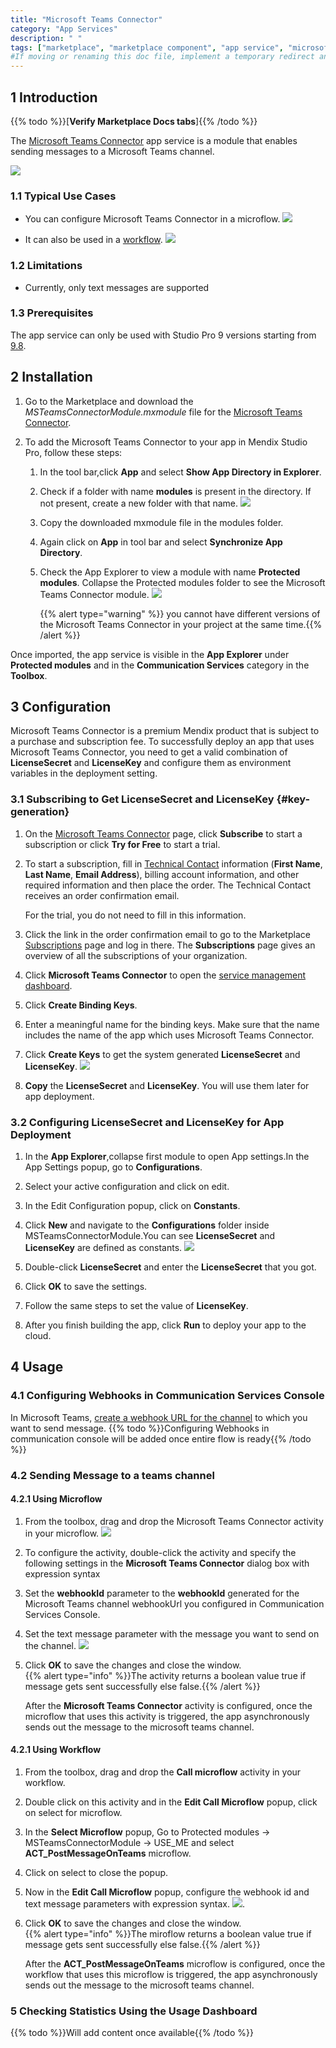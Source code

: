 ```yaml
---
title: "Microsoft Teams Connector"
category: "App Services"
description: " "
tags: ["marketplace", "marketplace component", "app service", "microsoft", "microsoft teams", "connector"]
#If moving or renaming this doc file, implement a temporary redirect and let the respective team know they should update the URL in the product. See Mapping to Products for more details. 
---
```


## 1 Introduction

{{% todo %}}[**Verify Marketplace Docs tabs**]{{% /todo %}}

The [Microsoft Teams Connector](https://marketplace.mendix.com/link/component/118391) app service is a module that enables sending messages to a Microsoft Teams channel.

![](attachments/ms-teams-connector/message.png)


### 1.1 Typical Use Cases

*  You can configure Microsoft Teams Connector in a microflow.
   ![](attachments/ms-teams-connector/use_in_microflow.png)
   
*  It can also be used in a [workflow](/refguide/workflows).
   ![](attachments/ms-teams-connector/use_in_workflow.png)

### 1.2 Limitations

* Currently, only text messages are supported

### 1.3 Prerequisites

The app service can only be used with Studio Pro 9 versions starting from [9.8](https://docs.mendix.com/releasenotes/studio-pro/9.8).

## 2 Installation

1. Go to the Marketplace and download the *MSTeamsConnectorModule.mxmodule* file for the [Microsoft Teams Connector](https://marketplace.mendix.com/link/component/118391).

2.  To add the Microsoft Teams Connector to your app in Mendix Studio Pro, follow these steps:
    1. In the tool bar,click **App** and select **Show App Directory in Explorer**.
    
    2. Check if a folder with name **modules** is present in the directory. If not present, create a new folder with that name.
         ![](attachments/ms-teams-connector/modules-folder-in-file-explorer.png)
    
    3. Copy the downloaded mxmodule file in the modules folder.
    
    4. Again click on **App** in tool bar and select **Synchronize App Directory**.
    
    5. Check the App Explorer to view a module with name **Protected modules**. Collapse the Protected modules folder to see the Microsoft Teams Connector module.
         ![](attachments/ms-teams-connector/connector_in_protected_module.png)
         
         {{% alert type="warning" %}} you cannot have different versions of the Microsoft Teams Connector in your project at the same time.{{% /alert %}}
         

Once imported, the app service is visible in the **App Explorer** under **Protected modules** and in the **Communication Services** category in the **Toolbox**. 

## 3 Configuration

Microsoft Teams Connector is a premium Mendix product that is subject to a purchase and subscription fee. To successfully deploy an app that uses Microsoft Teams Connector, you need to get a valid combination of **LicenseSecret** and **LicenseKey** and configure them as environment variables in the deployment setting.

### 3.1  Subscribing to Get LicenseSecret and LicenseKey {#key-generation}

1. On the [Microsoft Teams Connector](https://marketplace.mendix.com/link/component/118391) page, click **Subscribe** to start a subscription or click **Try for Free** to start a trial.

2.  To start a subscription, fill in [Technical Contact](https://docs.mendix.com/developerportal/collaborate/app-roles#technical-contact) information (**First Name**, **Last Name**, **Email Address**), billing account information, and other required information and then place the order. The Technical Contact receives an order confirmation email. 

    For the trial, you do not need to fill in this information.

3. Click the link in the order confirmation email to go to the Marketplace [Subscriptions](/appstore/general/app-store-overview#subscriptions) page and log in there. The **Subscriptions** page gives an overview of all the subscriptions of your organization.

4. Click **Microsoft Teams Connector** to open the [service management dashboard](/appstore/general/app-store-overview#service-management-dashboard).

5. Click **Create Binding Keys**.

6. Enter a meaningful name for the binding keys. Make sure that the name includes the name of the app which uses Microsoft Teams Connector.

7.  Click **Create Keys** to get the system generated **LicenseSecret** and **LicenseKey**. 
    ![](attachments/ms-teams-connector/binding-key-generation.png)

8. **Copy** the **LicenseSecret** and **LicenseKey**. You will use them later for app deployment.


### 3.2 Configuring LicenseSecret and LicenseKey for App Deployment

1.  In the **App Explorer**,collapse first module to open App settings.In the App Settings popup, go to **Configurations**.

2.  Select your active configuration and click on edit.

3.  In the Edit Configuration popup, click on **Constants**.

4.  Click **New** and navigate to the **Configurations** folder inside MSTeamsConnectorModule.You can see **LicenseSecret** and **LicenseKey** are defined as constants. 
    ![](attachments/ms-teams-connector/configuring-license-keys.png)

5. Double-click **LicenseSecret** and enter the **LicenseSecret** that you got.

6. Click **OK** to save the settings.

7. Follow the same steps to set the value of **LicenseKey**.

8. After you finish building the app, click **Run** to deploy your app to the cloud.


## 4 Usage

### 4.1 Configuring Webhooks in Communication Services Console  
  In Microsoft Teams, [create a webhook URL for the channel](https://docs.servicenow.com/bundle/quebec-it-service-management/page/product/site-reliability-ops/task/create-webhook-url-channel-ms-teams.html) to which you want to send message.
{{% todo %}}Configuring Webhooks in communication console will be added once entire flow is ready{{% /todo %}}

### 4.2 Sending Message to a teams channel

#### 4.2.1 Using Microflow

1. From the toolbox, drag and drop the Microsoft Teams Connector activity in your microflow. 
     ![](attachments/ms-teams-connector/connector_in_microflow.png)     
2. To configure the activity, double-click the activity and specify the following settings in the **Microsoft Teams Connector** dialog box with expression syntax

3. Set the **webhookId** parameter to the **webhookId** generated for the Microsoft Teams channel webhookUrl you configured in Communication Services Console.

4. Set the text message parameter with the message you want to send on the channel.
    ![](attachments/ms-teams-connector/microflow_configure_parameters.png)

5. Click **OK** to save the changes and close the window.    
   {{% alert type="info" %}}The activity returns a boolean value true if message gets sent successfully else false.{{% /alert %}}
   
   After the **Microsoft Teams Connector** activity is configured, once the microflow that uses this activity is triggered, the app asynchronously sends out the message to the microsoft teams channel.
   
#### 4.2.1 Using Workflow   

1. From the toolbox, drag and drop the **Call microflow** activity in your workflow.    
2. Double click on this activity and in the **Edit Call Microflow** popup, click on select for microflow.
3. In the **Select Microflow** popup, Go to  Protected modules -> MSTeamsConnectorModule -> USE_ME and select **ACT_PostMessageOnTeams** microflow.
4. Click on select to close the popup.
5. Now in the **Edit Call Microflow** popup, configure the webhook id and text message parameters with expression syntax.
![](attachments/ms-teams-connector/workflow_configure_parameters.png).
5. Click **OK** to save the changes and close the window.    
   {{% alert type="info" %}}The miroflow returns a boolean value true if message gets sent successfully else false.{{% /alert %}}
   
   After the **ACT_PostMessageOnTeams** microflow is configured, once the workflow that uses this microflow is triggered, the app asynchronously sends out the message to the microsoft teams channel.

     
### 5 Checking Statistics Using the Usage Dashboard
{{% todo %}}Will add content once  available{{% /todo %}}
